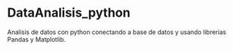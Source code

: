 # DataAnalisis_python
Analisis de datos con python conectando a base de datos  y usando librerias Pandas y Matplotlib.
